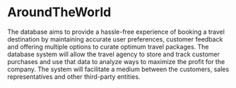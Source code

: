 # AroundTheWorld
The database aims to provide a hassle-free experience of booking a travel destination by maintaining accurate user preferences, customer feedback and offering multiple options to curate optimum travel packages. The database system will allow the travel agency to store and track customer purchases and use that data to analyze ways to maximize the profit for the company. The system will facilitate a medium between the customers, sales representatives and other third-party entities.
